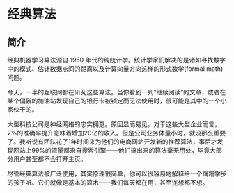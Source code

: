# 经典算法

## 简介

经典机器学习算法源自 1950 年代的纯统计学。统计学家们解决的是诸如寻找数字中的模式、估计数据点间的距离以及计算向量方向这样的形式数学(formal math)问题。

今天，一半的互联网都在研究这些算法。当你看到一列“继续阅读”的文章，或者在某个偏僻的加油站发现自己的银行卡被锁定而无法使用时，很可能是其中的一个小家伙干的。

大型科技公司是神经网络的忠实拥趸。原因显而易见，对于这些大型企业而言，2%的准确率提升意味着增加20亿的收入。但是公司业务体量小时，就没那么重要了。我听说有团队花了1年时间来为他们的电商网站开发新的推荐算法，事后才发现网站上99%的流量都来自搜索引擎——他们搞出来的算法毫无用处，毕竟大部分用户甚至都不会打开主页。

尽管经典算法被广泛使用，其实原理很简单，你可以很容易地解释给一个蹒跚学步的孩子听。它们就像是基本的算术——我们每天都在用，甚至连想都不想。









